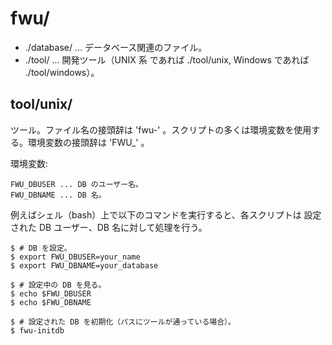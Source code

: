 # fwu/

* ./database/ ... データベース関連のファイル。
* ./tool/ ... 開発ツール（UNIX 系 であれば ./tool/unix, Windows であれば ./tool/windows）。

## tool/unix/

ツール。ファイル名の接頭辞は 'fwu-' 。スクリプトの多くは環境変数を使用する。環境変数の接頭辞は 'FWU_' 。

環境変数:

    FWU_DBUSER ... DB のユーザー名。
    FWU_DBNAME ... DB 名。

例えばシェル（bash）上で以下のコマンドを実行すると、各スクリプトは
設定された DB ユーザー、DB 名に対して処理を行う。

    $ # DB を設定。
    $ export FWU_DBUSER=your_name
    $ export FWU_DBNAME=your_database

    $ # 設定中の DB を見る。
    $ echo $FWU_DBUSER
    $ echo $FWU_DBNAME
    
    $ # 設定された DB を初期化（パスにツールが通っている場合）。
    $ fwu-initdb

